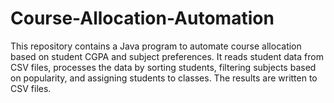 # Course-Allocation-Automation
This repository contains a Java program to automate course allocation based on student CGPA and subject preferences. It reads student data from CSV files, processes the data by sorting students, filtering subjects based on popularity, and assigning students to classes. The results are written to CSV files.
